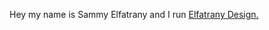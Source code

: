 Hey my name is Sammy Elfatrany and I run <a href="https://www.elfatranydesign.com">Elfatrany Design.</a>

